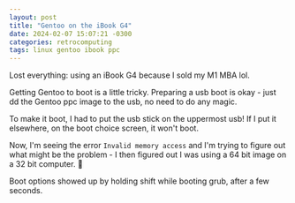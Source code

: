 ```yaml
---
layout: post
title: "Gentoo on the iBook G4"
date: 2024-02-07 15:07:21 -0300
categories: retrocomputing
tags: linux gentoo ibook ppc
---
```


Lost everything: using an iBook G4 because I sold my M1 MBA lol. 

Getting Gentoo to boot is a little tricky. Preparing a usb boot is okay - just dd the 
Gentoo ppc image to the usb, no need to do any magic. 

To make it boot, I had to put the usb stick on the uppermost usb! If I put it elsewhere, 
on the boot choice screen, it won't boot. 

Now, I'm seeing the error `Invalid memory access` and I'm trying to figure out what might
be the problem - I then figured out I was using a 64 bit image on a 32 bit computer. :facepalm:

Boot options showed up by holding shift while booting grub, after a few seconds. 
